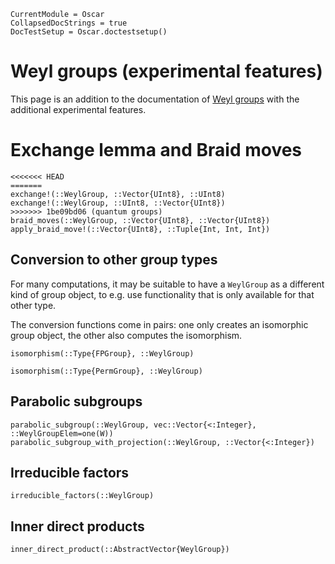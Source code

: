 ```@meta
CurrentModule = Oscar
CollapsedDocStrings = true
DocTestSetup = Oscar.doctestsetup()
```

# Weyl groups (experimental features)

This page is an addition to the documentation of [Weyl groups](@ref) with the additional experimental features.

# Exchange lemma and Braid moves

```@docs
<<<<<<< HEAD
=======
exchange!(::WeylGroup, ::Vector{UInt8}, ::UInt8)
exchange!(::WeylGroup, ::UInt8, ::Vector{UInt8})
>>>>>>> 1be09bd06 (quantum groups)
braid_moves(::WeylGroup, ::Vector{UInt8}, ::Vector{UInt8})
apply_braid_move!(::Vector{UInt8}, ::Tuple{Int, Int, Int})
```

## Conversion to other group types

For many computations, it may be suitable to have a `WeylGroup` as a different kind of group object, to e.g. use functionality that is only available for that other type.

The conversion functions come in pairs: one only creates an isomorphic group object, the other also computes the isomorphism.

```@docs
isomorphism(::Type{FPGroup}, ::WeylGroup)
```

```@docs
isomorphism(::Type{PermGroup}, ::WeylGroup)
```

## Parabolic subgroups

```@docs
parabolic_subgroup(::WeylGroup, vec::Vector{<:Integer}, ::WeylGroupElem=one(W))
parabolic_subgroup_with_projection(::WeylGroup, ::Vector{<:Integer})
```

## Irreducible factors

```@docs
irreducible_factors(::WeylGroup)
```

## Inner direct products

```@docs
inner_direct_product(::AbstractVector{WeylGroup})
```